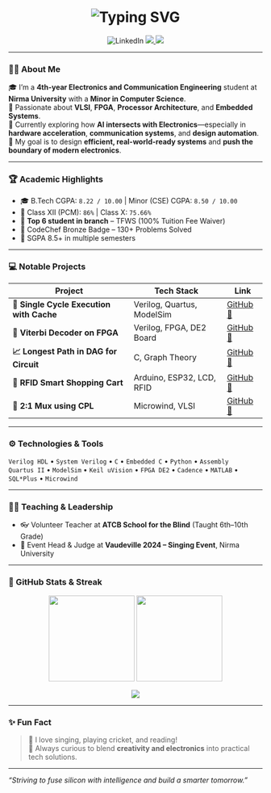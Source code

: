 <h1 align="center">
  <img src="https://readme-typing-svg.demolab.com?font=Fira+Code&weight=700&size=30&pause=1000&color=02F0FA&center=true&vCenter=true&width=900&lines=Hello+I+am+Varun+Lutharia;VLSI+%7C+FPGA+%7C+Embedded+Systems+Enthusiast;Engineer+%2B+Explorer" alt="Typing SVG" />
</h1>

<p align="center">
  <img src="https://img.shields.io/badge/LinkedIn-Varun%20Lutharia-blue?style=for-the-badge&logo=linkedin&logoColor=white" 
       onclick="window.open('https://www.linkedin.com/in/varun-lutharia-84a8b2312/', '_blank');"
       alt="LinkedIn">
  <a href="mailto:luthariavarun012@gmail.com">
    <img src="https://img.shields.io/badge/Gmail-luthariavarun012@gmail.com-red?style=for-the-badge&logo=gmail&logoColor=white" />
  </a>
  <a href="https://github.com/Varun719/Varun719/blob/main/Varun_Lutharia_Resume.pdf" target="_blank">
    <img src="https://img.shields.io/badge/Resume-Download-green?style=for-the-badge&logo=googledrive&logoColor=white" />
  </a>
</p>

---

### 👨‍🎓 About Me

🎓 I’m a **4th-year Electronics and Communication Engineering** student at **Nirma University** with a **Minor in Computer Science**.  
🔧 Passionate about **VLSI**, **FPGA**, **Processor Architecture**, and **Embedded Systems**.  
🧠 Currently exploring how **AI intersects with Electronics**—especially in **hardware acceleration**, **communication systems**, and **design automation**.  
🎯 My goal is to design **efficient, real-world-ready systems** and **push the boundary of modern electronics**.

---

### 🏆 Academic Highlights

- 🎓 B.Tech CGPA: `8.22 / 10.00` | Minor (CSE) CGPA: `8.50 / 10.00`
- 🏫 Class XII (PCM): `86%` | Class X: `75.66%`
- 🥇 **Top 6 student in branch** – TFWS (100% Tuition Fee Waiver)
- 🥉 CodeChef Bronze Badge – 130+ Problems Solved
- 📜 SGPA 8.5+ in multiple semesters

---

### 💻 Notable Projects

| Project | Tech Stack | Link |
|--------|------------|------|
| **🔁 Single Cycle Execution with Cache** | Verilog, Quartus, ModelSim | [GitHub 🔗](https://github.com/Varun719/RISCV-Single-Cycle-Core-along-with-Cache-Management) |
| **📡 Viterbi Decoder on FPGA** | Verilog, FPGA, DE2 Board | [GitHub 🔗](https://github.com/Varun719/ViterbiDecoding) |
| **📈 Longest Path in DAG for Circuit** | C, Graph Theory | [GitHub 🔗](https://github.com/Varun719/Longest-Acyclic-path-for-a-given-Combinational-Circuit) |
| **🛒 RFID Smart Shopping Cart** | Arduino, ESP32, LCD, RFID | [GitHub 🔗](https://github.com/Varun719/RFID-Based-shopping-cart) |
| **🔘 2:1 Mux using CPL** | Microwind, VLSI | [GitHub 🔗](https://github.com/Varun719/2-1-Mux-VIA-CPL) |

---

### ⚙️ Technologies & Tools

`Verilog HDL` • `System Verilog` • `C` • `Embedded C` • `Python` • `Assembly`  
`Quartus II` • `ModelSim` • `Keil uVision` • `FPGA DE2` • `Cadence` • `MATLAB` • `SQL*Plus` • `Microwind`

---

### 🧑‍🏫 Teaching & Leadership

- 👓 Volunteer Teacher at **ATCB School for the Blind** (Taught 6th–10th Grade)
- 🎤 Event Head & Judge at **Vaudeville 2024 – Singing Event**, Nirma University

---

### 🎯 GitHub Stats & Streak

<p align="center">
  <img src="https://github-readme-stats.vercel.app/api?username=Varun719&show_icons=true&theme=radical" height="170"/>
  <img src="https://github-readme-streak-stats.herokuapp.com?user=Varun719&theme=radical&date_format=M%20j%5B%2C%20Y%5D" height="170"/>
</p>

<p align="center">
  <img src="https://github-readme-stats.vercel.app/api/top-langs/?username=Varun719&layout=compact&theme=tokyonight&langs_count=10" />
</p>

---

### ✨ Fun Fact
> 🎵 I love singing, playing cricket, and reading!  
> 🔬 Always curious to blend **creativity and electronics** into practical tech solutions.

---

_“Striving to fuse silicon with intelligence and build a smarter tomorrow.”_

